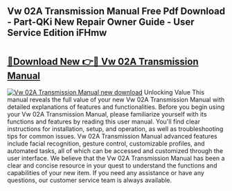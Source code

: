 ## Vw 02A Transmission Manual Free Pdf Download - Part-QKi New Repair Owner Guide - User Service Edition iFHmw

# <h2><a href="http://bc47998.oget.top/?id=Vw+02A+Transmission+Manual">🔗Download New 👉🔴 Vw 02A Transmission Manual</a></h2>

[![Vw 02A Transmission Manual new download](https://i.imgur.com/5g1atiW.png)](http://bc47998.oget.top/?id=Vw+02A+Transmission+Manual)
Unlocking Value This manual reveals the full value of your new Vw 02A Transmission Manual with detailed explanations of features and functionalities. Before you begin using your Vw 02A Transmission Manual, please familiarize yourself with its functions and features by reading this user manual. You'll find clear instructions for installation, setup, and operation, as well as troubleshooting tips for common issues. Vw 02A Transmission Manual advanced features include facial recognition, gesture control, customizable profiles, and automated tasks, all of which can be accessed and customized through the user interface. We believe that the Vw 02A Transmission Manual has been a clear and concise resource in your quest to understand the functions and capabilities of your new item. If you need any assistance or have any questions, our customer service team is always available.
